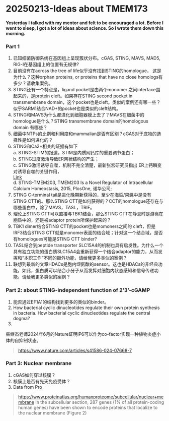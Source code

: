 # 20250213-Ideas about TMEM173
**Yesterday I talked with my mentor and felt to be encouraged a lot. Before I went to sleep, I got a lot of ideas about science. So I wrote them down this morning.**
### Part 1
1. 已知细菌防御系统在基因组上呈现簇状分布。cGAS, STING, MAVS, MAD5, RIG-I在基因组上的位置有无规律?
2. 目前没有在across the tree of life似乎没有找到STING的homologue， 这是为什么？这种orphan proteins, or proteins that have no close homologs有多少？请收集案例。
3. STING还有一个特点是，ligand pocket是由两个monomer 之间interface围起来的，是protein cleft。如果存在STING second pocket in transmembrane domain，这个pocket也是cleft。类似的案例还有哪一些？
   似乎SARM1结合NAD+的pocket也是类似的cleft结构。
5. STING和MAVS为什么都进化到细胞器膜上去了？MAVS在细菌中的homologue是什么？STING transmembrane domain的homologous domain 有哪些？
6. 细菌中NTPs的比例和利用度和mammalian是否有区别？cGAS对于底物的选择性是如何进化的？
7. STING和Ca2+相关的证据有如下  
  a. STING-STIM的报道，STIM是内质网钙库的重要调节蛋白；  
  b. STING过度激活导致ER网状结构的产生；  
  c. STING激活诱导自噬，机制不完全清楚，最新张宏研究员指出 ER上钙瞬变对诱导自噬的关键作用，  
     [Link](https://www.bsc.org.cn/news/1598.html)    
  d. STING-TMEM203, TMEM203 Is a Novel Regulator of Intracellular Calcium Homeostasis, 2015, PlosOne, 诺华公司;   
9. STING C-terminal tail是进化晚期新获得的，至少在海蜇/果蝇中是没有STING CTT的。那么STING CTT是如何获得的？CCT的homologue还存在与哪些蛋白中，除了MAVS，TASL，TRIF。
10. 理论上STING CTT可以直接与TBK1结合，那么STING CTT在静息时是游离在胞质中的，还是被adaptor protein所保护起来的？
11. TBK1 dimer结合STING CTT的pocket也是momoners之间的 cleft，但是IRF3结合STING CTT就是monomer表面的结合域；针对这一个结合域，是否有homologues可能是STING CTT binder?
12. TASL结合到peptide transporter SLC15A4的机制也具有启发性。为什么一个具有独立功能的蛋白质SLC15A4会重新获得一个结合adaptor的能力，从而发挥和“本职工作”不同的额外功能，请给我更多类似的案例？
13. 联想到最新的文章HDACs是胞内缬氨酸的sensor。这也是HDACs的非经典功能，如此，蛋白质可以结合小分子从而发挥对细胞内状态感知和信号传递功能，请给我更多类似的案例？

### Part 2: about STING-independent function of 2’3’-cGAMP 

1. 能否通过EF1A1的结构找到更多的类似的binder。
2. How bacterial cyclic dinucleotides regulate their own protein synthesis in bacteria. How bacterial cyclic dinucleotides regulate the central dogma?
3. 

  柴继杰老师2024年6月的Nature证明IP6可以作为co-factor实现一种植物炎症小体的自抑制状态。
  > https://www.nature.com/articles/s41586-024-07668-7

### Part 3: Nuclear membrane
1.	cGAS如何穿过核膜？
2.	核膜上是否有先天免疫受体？
3. Data from Pro
  > https://www.proteinatlas.org/humanproteome/subcellular/nuclear+membrane
  In the subcellular section, 287 genes (1% of all protein-coding human genes) have been shown to encode proteins that localize to the nuclear membrane (Figure 2)

